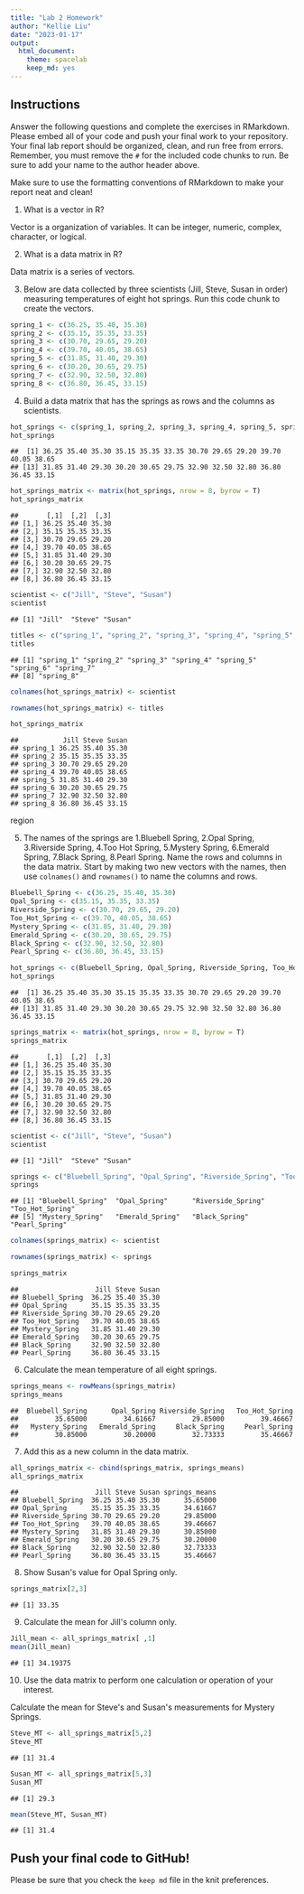 ```yaml
---
title: "Lab 2 Homework"
author: "Kellie Liu"
date: "2023-01-17"
output:
  html_document: 
    theme: spacelab
    keep_md: yes
---
```


## Instructions
Answer the following questions and complete the exercises in RMarkdown. Please embed all of your code and push your final work to your repository. Your final lab report should be organized, clean, and run free from errors. Remember, you must remove the `#` for the included code chunks to run. Be sure to add your name to the author header above.  

Make sure to use the formatting conventions of RMarkdown to make your report neat and clean!  

1. What is a vector in R?  

Vector is a organization of variables. It can be integer, numeric, complex, character, or logical.

2. What is a data matrix in R? 

Data matrix is a series of vectors.

3. Below are data collected by three scientists (Jill, Steve, Susan in order) measuring temperatures of eight hot springs. Run this code chunk to create the vectors.  

```r
spring_1 <- c(36.25, 35.40, 35.30)
spring_2 <- c(35.15, 35.35, 33.35)
spring_3 <- c(30.70, 29.65, 29.20)
spring_4 <- c(39.70, 40.05, 38.65)
spring_5 <- c(31.85, 31.40, 29.30)
spring_6 <- c(30.20, 30.65, 29.75)
spring_7 <- c(32.90, 32.50, 32.80)
spring_8 <- c(36.80, 36.45, 33.15)
```

4. Build a data matrix that has the springs as rows and the columns as scientists.  

```r
hot_springs <- c(spring_1, spring_2, spring_3, spring_4, spring_5, spring_6, spring_7, spring_8)
hot_springs
```

```
##  [1] 36.25 35.40 35.30 35.15 35.35 33.35 30.70 29.65 29.20 39.70 40.05 38.65
## [13] 31.85 31.40 29.30 30.20 30.65 29.75 32.90 32.50 32.80 36.80 36.45 33.15
```

```r
hot_springs_matrix <- matrix(hot_springs, nrow = 8, byrow = T)
hot_springs_matrix
```

```
##       [,1]  [,2]  [,3]
## [1,] 36.25 35.40 35.30
## [2,] 35.15 35.35 33.35
## [3,] 30.70 29.65 29.20
## [4,] 39.70 40.05 38.65
## [5,] 31.85 31.40 29.30
## [6,] 30.20 30.65 29.75
## [7,] 32.90 32.50 32.80
## [8,] 36.80 36.45 33.15
```

```r
scientist <- c("Jill", "Steve", "Susan")
scientist
```

```
## [1] "Jill"  "Steve" "Susan"
```

```r
titles <- c("spring_1", "spring_2", "spring_3", "spring_4", "spring_5", "spring_6", "spring_7", "spring_8")
titles
```

```
## [1] "spring_1" "spring_2" "spring_3" "spring_4" "spring_5" "spring_6" "spring_7"
## [8] "spring_8"
```

```r
colnames(hot_springs_matrix) <- scientist
```

```r
rownames(hot_springs_matrix) <- titles
```

```r
hot_springs_matrix
```

```
##           Jill Steve Susan
## spring_1 36.25 35.40 35.30
## spring_2 35.15 35.35 33.35
## spring_3 30.70 29.65 29.20
## spring_4 39.70 40.05 38.65
## spring_5 31.85 31.40 29.30
## spring_6 30.20 30.65 29.75
## spring_7 32.90 32.50 32.80
## spring_8 36.80 36.45 33.15
```
region

5. The names of the springs are 1.Bluebell Spring, 2.Opal Spring, 3.Riverside Spring, 4.Too Hot Spring, 5.Mystery Spring, 6.Emerald Spring, 7.Black Spring, 8.Pearl Spring. Name the rows and columns in the data matrix. Start by making two new vectors with the names, then use `colnames()` and `rownames()` to name the columns and rows.


```r
Bluebell_Spring <- c(36.25, 35.40, 35.30)
Opal_Spring <- c(35.15, 35.35, 33.35)
Riverside_Spring <- c(30.70, 29.65, 29.20)
Too_Hot_Spring <- c(39.70, 40.05, 38.65)
Mystery_Spring <- c(31.85, 31.40, 29.30)
Emerald_Spring <- c(30.20, 30.65, 29.75)
Black_Spring <- c(32.90, 32.50, 32.80)
Pearl_Spring <- c(36.80, 36.45, 33.15)
```

```r
hot_springs <- c(Bluebell_Spring, Opal_Spring, Riverside_Spring, Too_Hot_Spring, Mystery_Spring, Emerald_Spring, Black_Spring, Pearl_Spring)
hot_springs
```

```
##  [1] 36.25 35.40 35.30 35.15 35.35 33.35 30.70 29.65 29.20 39.70 40.05 38.65
## [13] 31.85 31.40 29.30 30.20 30.65 29.75 32.90 32.50 32.80 36.80 36.45 33.15
```

```r
springs_matrix <- matrix(hot_springs, nrow = 8, byrow = T)
springs_matrix
```

```
##       [,1]  [,2]  [,3]
## [1,] 36.25 35.40 35.30
## [2,] 35.15 35.35 33.35
## [3,] 30.70 29.65 29.20
## [4,] 39.70 40.05 38.65
## [5,] 31.85 31.40 29.30
## [6,] 30.20 30.65 29.75
## [7,] 32.90 32.50 32.80
## [8,] 36.80 36.45 33.15
```


```r
scientist <- c("Jill", "Steve", "Susan")
scientist
```

```
## [1] "Jill"  "Steve" "Susan"
```

```r
springs <- c("Bluebell_Spring", "Opal_Spring", "Riverside_Spring", "Too_Hot_Spring", "Mystery_Spring", "Emerald_Spring", "Black_Spring", "Pearl_Spring")
springs
```

```
## [1] "Bluebell_Spring"  "Opal_Spring"      "Riverside_Spring" "Too_Hot_Spring"  
## [5] "Mystery_Spring"   "Emerald_Spring"   "Black_Spring"     "Pearl_Spring"
```

```r
colnames(springs_matrix) <- scientist
```

```r
rownames(springs_matrix) <- springs
```


```r
springs_matrix
```

```
##                   Jill Steve Susan
## Bluebell_Spring  36.25 35.40 35.30
## Opal_Spring      35.15 35.35 33.35
## Riverside_Spring 30.70 29.65 29.20
## Too_Hot_Spring   39.70 40.05 38.65
## Mystery_Spring   31.85 31.40 29.30
## Emerald_Spring   30.20 30.65 29.75
## Black_Spring     32.90 32.50 32.80
## Pearl_Spring     36.80 36.45 33.15
```

6. Calculate the mean temperature of all eight springs.

```r
springs_means <- rowMeans(springs_matrix)
springs_means
```

```
##  Bluebell_Spring      Opal_Spring Riverside_Spring   Too_Hot_Spring 
##         35.65000         34.61667         29.85000         39.46667 
##   Mystery_Spring   Emerald_Spring     Black_Spring     Pearl_Spring 
##         30.85000         30.20000         32.73333         35.46667
```
7. Add this as a new column in the data matrix.  

```r
all_springs_matrix <- cbind(springs_matrix, springs_means)
all_springs_matrix
```

```
##                   Jill Steve Susan springs_means
## Bluebell_Spring  36.25 35.40 35.30      35.65000
## Opal_Spring      35.15 35.35 33.35      34.61667
## Riverside_Spring 30.70 29.65 29.20      29.85000
## Too_Hot_Spring   39.70 40.05 38.65      39.46667
## Mystery_Spring   31.85 31.40 29.30      30.85000
## Emerald_Spring   30.20 30.65 29.75      30.20000
## Black_Spring     32.90 32.50 32.80      32.73333
## Pearl_Spring     36.80 36.45 33.15      35.46667
```
8. Show Susan's value for Opal Spring only.

```r
springs_matrix[2,3]
```

```
## [1] 33.35
```
9. Calculate the mean for Jill's column only.  

```r
Jill_mean <- all_springs_matrix[ ,1]
mean(Jill_mean)
```

```
## [1] 34.19375
```

10. Use the data matrix to perform one calculation or operation of your interest.

Calculate the mean for Steve's and Susan's measurements for Mystery Springs.

```r
Steve_MT <- all_springs_matrix[5,2]
Steve_MT
```

```
## [1] 31.4
```

```r
Susan_MT <- all_springs_matrix[5,3]
Susan_MT
```

```
## [1] 29.3
```

```r
mean(Steve_MT, Susan_MT)
```

```
## [1] 31.4
```


## Push your final code to GitHub!
Please be sure that you check the `keep md` file in the knit preferences.  
